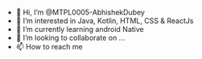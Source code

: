 - 👋 Hi, I’m @MTPL0005-AbhishekDubey
- 👀 I’m interested in Java, Kotlin, HTML, CSS & ReactJs
- 🌱 I’m currently learning android Native
- 💞️ I’m looking to collaborate on ...
- 📫 How to reach me 

<!---
MTPL0005-AbhishekDubey/MTPL0005-AbhishekDubey is a ✨ special ✨ repository because its `README.md` (this file) appears on your GitHub profile.
You can click the Preview link to take a look at your changes.
--->
